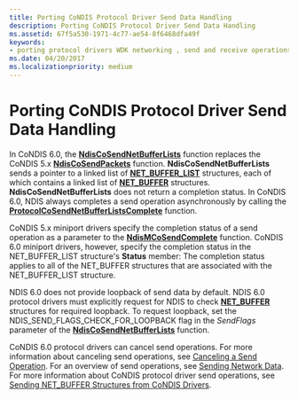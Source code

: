 ```yaml
---
title: Porting CoNDIS Protocol Driver Send Data Handling
description: Porting CoNDIS Protocol Driver Send Data Handling
ms.assetid: 67f5a530-1971-4c77-ae54-8f6468dfa49f
keywords:
- porting protocol drivers WDK networking , send and receive operations
ms.date: 04/20/2017
ms.localizationpriority: medium
---
```


# Porting CoNDIS Protocol Driver Send Data Handling





In CoNDIS 6.0, the [**NdisCoSendNetBufferLists**](https://msdn.microsoft.com/library/windows/hardware/ff561728) function replaces the CoNDIS 5.x [**NdisCoSendPackets**](https://msdn.microsoft.com/library/windows/hardware/ff551890) function. **NdisCoSendNetBufferLists** sends a pointer to a linked list of [**NET\_BUFFER\_LIST**](https://msdn.microsoft.com/library/windows/hardware/ff568388) structures, each of which contains a linked list of [**NET\_BUFFER**](https://msdn.microsoft.com/library/windows/hardware/ff568376) structures. **NdisCoSendNetBufferLists** does not return a completion status. In CoNDIS 6.0, NDIS always completes a send operation asynchronously by calling the [**ProtocolCoSendNetBufferListsComplete**](https://msdn.microsoft.com/library/windows/hardware/ff570257) function.

CoNDIS 5.x miniport drivers specify the completion status of a send operation as a parameter to the [**NdisMCoSendComplete**](https://msdn.microsoft.com/library/windows/hardware/ff553475) function. CoNDIS 6.0 miniport drivers, however, specify the completion status in the NET\_BUFFER\_LIST structure's **Status** member: The completion status applies to all of the NET\_BUFFER structures that are associated with the NET\_BUFFER\_LIST structure.

NDIS 6.0 does not provide loopback of send data by default. NDIS 6.0 protocol drivers must explicitly request for NDIS to check [**NET\_BUFFER**](https://msdn.microsoft.com/library/windows/hardware/ff568376) structures for required loopback. To request loopback, set the NDIS\_SEND\_FLAGS\_CHECK\_FOR\_LOOPBACK flag in the *SendFlags* parameter of the [**NdisCoSendNetBufferLists**](https://msdn.microsoft.com/library/windows/hardware/ff561728) function.

CoNDIS 6.0 protocol drivers can cancel send operations. For more information about canceling send operations, see [Canceling a Send Operation](canceling-a-send-operation.md). For an overview of send operations, see [Sending Network Data](sending-network-data.md). For more information about CoNDIS protocol driver send operations, see [Sending NET\_BUFFER Structures from CoNDIS Drivers](sending-net-buffer-structures-from-condis-drivers.md).

 

 





